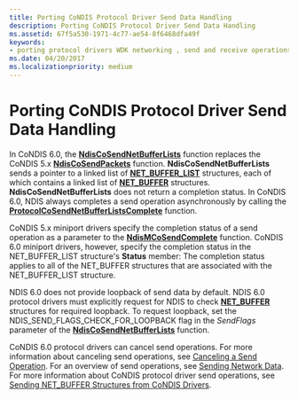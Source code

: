 ```yaml
---
title: Porting CoNDIS Protocol Driver Send Data Handling
description: Porting CoNDIS Protocol Driver Send Data Handling
ms.assetid: 67f5a530-1971-4c77-ae54-8f6468dfa49f
keywords:
- porting protocol drivers WDK networking , send and receive operations
ms.date: 04/20/2017
ms.localizationpriority: medium
---
```


# Porting CoNDIS Protocol Driver Send Data Handling





In CoNDIS 6.0, the [**NdisCoSendNetBufferLists**](https://msdn.microsoft.com/library/windows/hardware/ff561728) function replaces the CoNDIS 5.x [**NdisCoSendPackets**](https://msdn.microsoft.com/library/windows/hardware/ff551890) function. **NdisCoSendNetBufferLists** sends a pointer to a linked list of [**NET\_BUFFER\_LIST**](https://msdn.microsoft.com/library/windows/hardware/ff568388) structures, each of which contains a linked list of [**NET\_BUFFER**](https://msdn.microsoft.com/library/windows/hardware/ff568376) structures. **NdisCoSendNetBufferLists** does not return a completion status. In CoNDIS 6.0, NDIS always completes a send operation asynchronously by calling the [**ProtocolCoSendNetBufferListsComplete**](https://msdn.microsoft.com/library/windows/hardware/ff570257) function.

CoNDIS 5.x miniport drivers specify the completion status of a send operation as a parameter to the [**NdisMCoSendComplete**](https://msdn.microsoft.com/library/windows/hardware/ff553475) function. CoNDIS 6.0 miniport drivers, however, specify the completion status in the NET\_BUFFER\_LIST structure's **Status** member: The completion status applies to all of the NET\_BUFFER structures that are associated with the NET\_BUFFER\_LIST structure.

NDIS 6.0 does not provide loopback of send data by default. NDIS 6.0 protocol drivers must explicitly request for NDIS to check [**NET\_BUFFER**](https://msdn.microsoft.com/library/windows/hardware/ff568376) structures for required loopback. To request loopback, set the NDIS\_SEND\_FLAGS\_CHECK\_FOR\_LOOPBACK flag in the *SendFlags* parameter of the [**NdisCoSendNetBufferLists**](https://msdn.microsoft.com/library/windows/hardware/ff561728) function.

CoNDIS 6.0 protocol drivers can cancel send operations. For more information about canceling send operations, see [Canceling a Send Operation](canceling-a-send-operation.md). For an overview of send operations, see [Sending Network Data](sending-network-data.md). For more information about CoNDIS protocol driver send operations, see [Sending NET\_BUFFER Structures from CoNDIS Drivers](sending-net-buffer-structures-from-condis-drivers.md).

 

 





